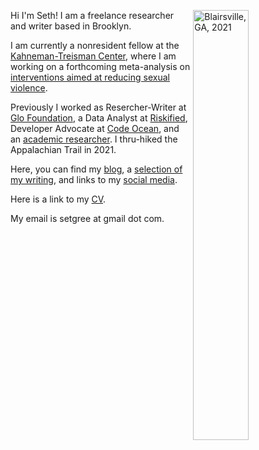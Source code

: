 Hi I'm Seth!  <img align="right" src="/./_index_files/homepage-photos/YHITW-face.JPG" alt="Blairsville, GA, 2021" width="42%" height="42%"/>  I am a freelance researcher and writer based in Brooklyn. 

I am currently a nonresident fellow at the [Kahneman-Treisman Center](https://behavioralpolicy.princeton.edu/), where I am working on a forthcoming meta-analysis on [interventions aimed at reducing sexual violence](https://osf.io/w9hqs/). 

Previously I worked as Resercher-Writer at [Glo Foundation](https://www.glodollar.org/), a Data Analyst at [Riskified](https://www.riskified.com/), Developer Advocate at [Code Ocean](https://codeocean.com/), and an [academic researcher](https://scholar.google.com/citations?user=66CRLeoAAAAJ&hl=en). I thru-hiked the Appalachian Trail in 2021. 

Here, you can find my [blog](/blog), a [selection of my writing](/projects), and links to my [social media](/other-selves).

Here is a link to my [CV](https://www.dropbox.com/s/g14078i3nh7q0yp/Seth_Green_CV.pdf?dl=0).

My email is setgree at gmail dot com.
